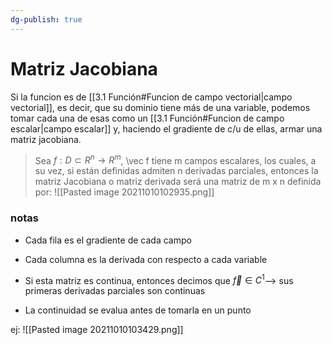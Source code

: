 ```yaml
---
dg-publish: true
---
```

# Matriz Jacobiana
Si la funcion es de [[3.1 Función#Funcion de campo vectorial|campo vectorial]], es decir, que su dominio tiene más de una variable, podemos tomar cada una de esas como un [[3.1 Función#Funcion de campo escalar|campo escalar]] y, haciendo el gradiente de c/u de ellas, armar una matriz jacobiana.
> Sea $f:D⊂R^n→R^m$, \vec f tiene m campos escalares, los cuales, a su vez, si están definidas admiten n derivadas parciales, entonces la matriz Jacobiana o matriz derivada será una matriz de m x n definida por:
> ![[Pasted image 20211010102935.png]]

### notas
- Cada fila es el gradiente de cada campo

- Cada columna es la derivada con respecto a cada variable

- Si esta matriz es continua, entonces decimos que $\vec f∈C^1$--> sus primeras derivadas parciales son continuas
- La continuidad se evalua antes de tomarla en un punto

ej: ![[Pasted image 20211010103429.png]]
